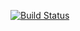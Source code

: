 [![Build Status](http://34.239.176.241:8080/buildStatus/icon?job=Kubernetes%2Fnew%2Fdev)](http://34.239.176.241:8080/job/Kubernetes/job/new/job/dev/)
